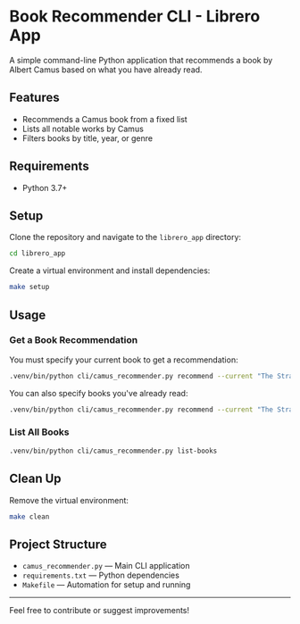 # Book Recommender CLI - Librero App

A simple command-line Python application that recommends a book by Albert Camus based on what you have already read.

## Features
- Recommends a Camus book from a fixed list
- Lists all notable works by Camus
- Filters books by title, year, or genre

## Requirements
- Python 3.7+

## Setup
Clone the repository and navigate to the `librero_app` directory:

```sh
cd librero_app
```

Create a virtual environment and install dependencies:

```sh
make setup
```

## Usage

### Get a Book Recommendation
You must specify your current book to get a recommendation:
```sh
.venv/bin/python cli/camus_recommender.py recommend --current "The Stranger"
```
You can also specify books you've already read:
```sh
.venv/bin/python cli/camus_recommender.py recommend --current "The Stranger" --read "The Plague" --read "The Fall"
```

### List All Books
```sh
.venv/bin/python cli/camus_recommender.py list-books
```

## Clean Up
Remove the virtual environment:
```sh
make clean
```

## Project Structure
- `camus_recommender.py` — Main CLI application
- `requirements.txt` — Python dependencies
- `Makefile` — Automation for setup and running

---

Feel free to contribute or suggest improvements!
